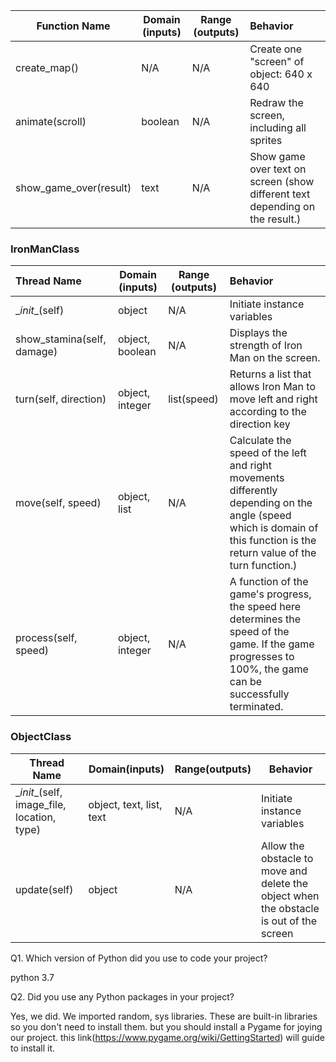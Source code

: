 | Function Name          | Domain (inputs) | Range (outputs) | Behavior                                                     |
| ---------------------- | --------------- | --------------- | :----------------------------------------------------------- |
| create_map()           | N/A             | N/A             | Create one "screen" of object: 640 x 640                     |
| animate(scroll)        | boolean         | N/A             | Redraw the screen, including all sprites                     |
| show_game_over(result) | text            | N/A             | Show game over text on screen (show different text depending on the result.) |

### IronManClass

| Thread Name                | Domain (inputs) | Range (outputs) | Behavior                                                     |
| :------------------------- | --------------- | --------------- | :----------------------------------------------------------- |
| \__init__(self)            | object          | N/A             | Initiate instance variables                                  |
| show_stamina(self, damage) | object, boolean | N/A             | Displays the strength of Iron Man on the screen.             |
| turn(self, direction)      | object, integer | list(speed)     | Returns a list that allows Iron Man to move left and right according to the direction key |
| move(self, speed)          | object, list    | N/A             | Calculate the speed of the left and right movements differently depending on the angle (speed which is domain of this function is the return value of the turn function.) |
| process(self, speed)       | object, integer | N/A             | A function of the game's progress, the speed here determines the speed of the game. If the game progresses to 100%, the game can be successfully terminated. |

### ObjectClass

| Thread Name                                 | Domain(inputs)           | Range(outputs) | Behavior                                                     |
| ------------------------------------------- | ------------------------ | -------------- | ------------------------------------------------------------ |
| \__init__(self, image_file, location, type) | object, text, list, text | N/A            | Initiate instance variables                                  |
| update(self)                                | object                   | N/A            | Allow the obstacle to move and delete the object when the obstacle is out of the screen |

Q1. Which version of Python did you use to code your project?

python 3.7

Q2. Did you use any Python packages in your project?

Yes, we did. We imported random, sys libraries. These are built-in libraries so you don't need to install them. but you should install a Pygame for joying our project. this link(https://www.pygame.org/wiki/GettingStarted) will guide to install it.